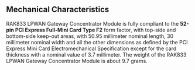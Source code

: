 ## Mechanical Characteristics

RAK833 LPWAN Gateway Concentrator Module is fully compliant to the **52-pin PCI Express Full-Mini Card Type F2** form factor, with top-side and bottom-side keep-out areas, with 50.95 millimeter nominal length, 30 millimeter nominal width and all the other dimensions as defined by the PCI Express Mini Card Electromechanical Specification except for the card thickness with a nominal value of 3.7 millimeter. The weight of the RAK833 LPWAN Gateway Concentrator Module is about 9.7 grams.

<rk-img
  src="/assets/images/datasheet/rak833/rak833-lpwan-gateway-concentrator-module-mechanical-characteristics.png"
  width="100%"
  figure-number="5"
  caption="RAK833 LPWAN Gateway Concentrator Module Mechanical Characteristics"
/>